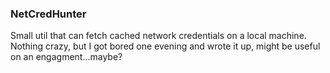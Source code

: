 ### NetCredHunter

Small util that can fetch cached network credentials on a local machine. Nothing crazy, but I got bored one evening and wrote it up, might be useful on an engagment...maybe?
